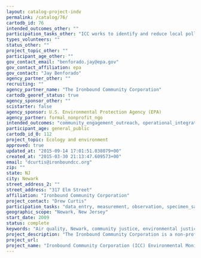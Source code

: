 ```yaml
---
layout: catalog-project-indv
permalink: /catalog/76/
cartodb_id: 76
intended_outcomes_other: ""
participation_tasks_other: "ICC works to identify and reduce local pollutants while raising awareness of these threats.  Volunteers use air quality monitors to measure nitrogen dioxide, temperature, humidity, and fine particulates. These volunteers working with ICC take readings from sensors, charge or replace batteries, and help collect data from multiple. In addition, ICC offers tours to raise awareness of environmental justice concerns."
types_volunteers: ""
status_other: ""
project_topic_other: ""
participant_age_other: ""
gov_contact_email: "benforado.jay@epa.gov"
gov_contact_affiliation: epa
gov_contact: "Jay Benforado"
agency_partner_other: ""
recruiting: ""
agency_partner_name: "The Ironbound Community Corporation"
cartodb_georef_status: true
agency_sponsor_other: ""
scistarter: false
agency_sponsor: U.S. Environmental Protection Agency (EPA)
agency_partner: formal_nonprofit_ngo
intended_outcomes: "community_engagement_outreach, operational_integration_use, proof_of_concept, regulation"
participant_age: general_public
cartodb_id_0: 112
project_topic: Ecology and environment
approved: true
updated_at: "2015-09-14 17:01:51.038079+00"
created_at: "2015-03-30 21:13:47.609573+00"
email: "dcurtis@ironboundcc.org"
zip: ""
state: NJ
city: Newark
street_address_2: ""
street_address: "317 Elm Street"
affiliation: "Ironbound Community Corporation"
project_contact: "Drew Curtis"
participation_tasks: "data_entry, measurement, observation, specimen_sample_collection"
geographic_scope: "Newark, New Jersey"
start_date: 2009
status: complete
keywords: "Air quality, Newark, community justice, environmental justice, EPA, ICC, equipment lending, sensors"
project_description: "The Ironbound Community Corporation is a non-profit advocacy organization dedicated to supporting the Ironbound community of Newark, New Jersey. One important issue for ICC is pollution coming from 34 waste facilities, including New Jersey’s largest garbage incinerator.  In 2009, ICC received a 2-year, $100,000 CARE Level I grant from the EPA to conduct environmental monitoring.  In 2015, EPA provided additional support by lending four air quality sensors to help with monitoring efforts. This program allows ICC to address key areas of concern—for example, by conducing monitoring with the goal reducing childhood asthma, which affects 25% of school children in greater Newark. For EPA this is a proof of concept program, created to study the effectiveness of citizen science equipment lending before implementing similar program and other communities."
project_url: 
project_name: "Ironbound Community Corporation (ICC) Environmental Monitoring"
---
```

